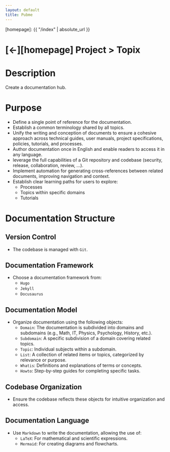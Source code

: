 ```yaml
---
layout: default
title: Pubme
---
```


[//]: #(Reference)
[homepage]: {{ "/index" | absolute_url }}

# [&larr;][homepage] Project > Topix
# Description

Create a documentation hub.

# Purpose

- Define a single point of reference for the documentation.
- Establish a common terminology shared by all topics.
- Unify the writing and conception of documents to ensure a cohesive approach across technical guides, user manuals, project specifications, policies, tutorials, and processes.
- Author documentation once in English and enable readers to access it in any language.
- leverage the full capabilities of a Git repository and codebase (security, release, collaboration, review, ...).
- Implement automation for generating cross-references between related documents, improving navigation and context.
- Establish clear learning paths for users to explore:
  - Processes
  - Topics within specific domains
  - Tutorials

# Documentation Structure

## Version Control
- The codebase is managed with `Git`.

## Documentation Framework
- Choose a documentation framework from:
  - `Hugo`
  - `Jekyll`
  - `Docusaurus`

## Documentation Model
- Organize documentation using the following objects:
  - `Domain`: The documentation is subdivided into domains and subdomains (e.g., Math, IT, Physics, Psychology, History, etc.).
  - `Subdomain`: A specific subdivision of a domain covering related topics.
  - `Topic`: Individual subjects within a subdomain.
  - `List`: A collection of related items or topics, categorized by relevance or purpose.
  - `Whatis`: Definitions and explanations of terms or concepts.
  - `Howto`: Step-by-step guides for completing specific tasks.

## Codebase Organization
- Ensure the codebase reflects these objects for intuitive organization and access.

## Documentation Language
- Use `Markdown` to write the documentation, allowing the use of:
  - `LaTeX`: For mathematical and scientific expressions.
  - `Mermaid`: For creating diagrams and flowcharts.
